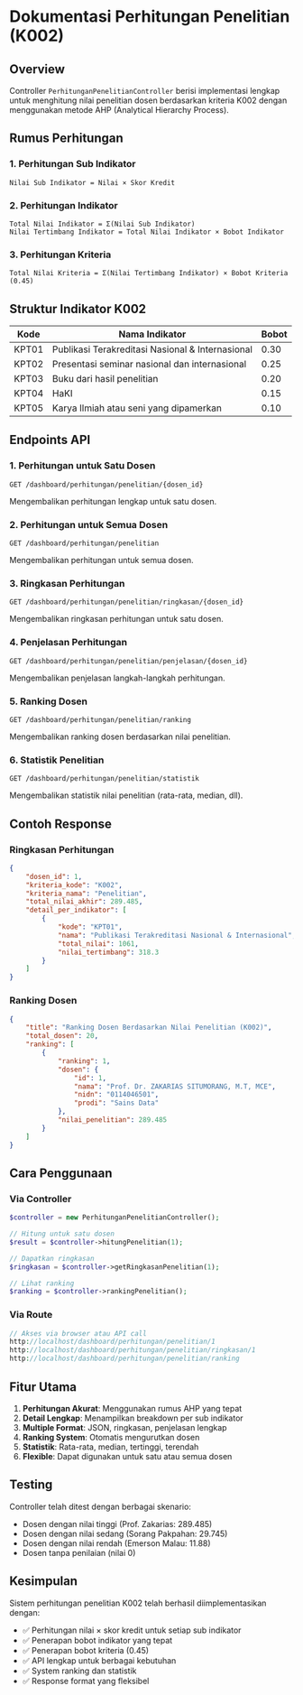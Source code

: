 # Dokumentasi Perhitungan Penelitian (K002)

## Overview
Controller `PerhitunganPenelitianController` berisi implementasi lengkap untuk menghitung nilai penelitian dosen berdasarkan kriteria K002 dengan menggunakan metode AHP (Analytical Hierarchy Process).

## Rumus Perhitungan

### 1. Perhitungan Sub Indikator
```
Nilai Sub Indikator = Nilai × Skor Kredit
```

### 2. Perhitungan Indikator
```
Total Nilai Indikator = Σ(Nilai Sub Indikator)
Nilai Tertimbang Indikator = Total Nilai Indikator × Bobot Indikator
```

### 3. Perhitungan Kriteria
```
Total Nilai Kriteria = Σ(Nilai Tertimbang Indikator) × Bobot Kriteria (0.45)
```

## Struktur Indikator K002

| Kode | Nama Indikator | Bobot |
|------|----------------|-------|
| KPT01 | Publikasi Terakreditasi Nasional & Internasional | 0.30 |
| KPT02 | Presentasi seminar nasional dan internasional | 0.25 |
| KPT03 | Buku dari hasil penelitian | 0.20 |
| KPT04 | HaKI | 0.15 |
| KPT05 | Karya Ilmiah atau seni yang dipamerkan | 0.10 |

## Endpoints API

### 1. Perhitungan untuk Satu Dosen
```
GET /dashboard/perhitungan/penelitian/{dosen_id}
```
Mengembalikan perhitungan lengkap untuk satu dosen.

### 2. Perhitungan untuk Semua Dosen
```
GET /dashboard/perhitungan/penelitian
```
Mengembalikan perhitungan untuk semua dosen.

### 3. Ringkasan Perhitungan
```
GET /dashboard/perhitungan/penelitian/ringkasan/{dosen_id}
```
Mengembalikan ringkasan perhitungan untuk satu dosen.

### 4. Penjelasan Perhitungan
```
GET /dashboard/perhitungan/penelitian/penjelasan/{dosen_id}
```
Mengembalikan penjelasan langkah-langkah perhitungan.

### 5. Ranking Dosen
```
GET /dashboard/perhitungan/penelitian/ranking
```
Mengembalikan ranking dosen berdasarkan nilai penelitian.

### 6. Statistik Penelitian
```
GET /dashboard/perhitungan/penelitian/statistik
```
Mengembalikan statistik nilai penelitian (rata-rata, median, dll).

## Contoh Response

### Ringkasan Perhitungan
```json
{
    "dosen_id": 1,
    "kriteria_kode": "K002",
    "kriteria_nama": "Penelitian",
    "total_nilai_akhir": 289.485,
    "detail_per_indikator": [
        {
            "kode": "KPT01",
            "nama": "Publikasi Terakreditasi Nasional & Internasional",
            "total_nilai": 1061,
            "nilai_tertimbang": 318.3
        }
    ]
}
```

### Ranking Dosen
```json
{
    "title": "Ranking Dosen Berdasarkan Nilai Penelitian (K002)",
    "total_dosen": 20,
    "ranking": [
        {
            "ranking": 1,
            "dosen": {
                "id": 1,
                "nama": "Prof. Dr. ZAKARIAS SITUMORANG, M.T, MCE",
                "nidn": "0114046501",
                "prodi": "Sains Data"
            },
            "nilai_penelitian": 289.485
        }
    ]
}
```

## Cara Penggunaan

### Via Controller
```php
$controller = new PerhitunganPenelitianController();

// Hitung untuk satu dosen
$result = $controller->hitungPenelitian(1);

// Dapatkan ringkasan
$ringkasan = $controller->getRingkasanPenelitian(1);

// Lihat ranking
$ranking = $controller->rankingPenelitian();
```

### Via Route
```php
// Akses via browser atau API call
http://localhost/dashboard/perhitungan/penelitian/1
http://localhost/dashboard/perhitungan/penelitian/ringkasan/1
http://localhost/dashboard/perhitungan/penelitian/ranking
```

## Fitur Utama

1. **Perhitungan Akurat**: Menggunakan rumus AHP yang tepat
2. **Detail Lengkap**: Menampilkan breakdown per sub indikator
3. **Multiple Format**: JSON, ringkasan, penjelasan lengkap
4. **Ranking System**: Otomatis mengurutkan dosen
5. **Statistik**: Rata-rata, median, tertinggi, terendah
6. **Flexible**: Dapat digunakan untuk satu atau semua dosen

## Testing

Controller telah ditest dengan berbagai skenario:
- Dosen dengan nilai tinggi (Prof. Zakarias: 289.485)
- Dosen dengan nilai sedang (Sorang Pakpahan: 29.745)
- Dosen dengan nilai rendah (Emerson Malau: 11.88)
- Dosen tanpa penilaian (nilai 0)

## Kesimpulan

Sistem perhitungan penelitian K002 telah berhasil diimplementasikan dengan:
- ✅ Perhitungan nilai × skor kredit untuk setiap sub indikator
- ✅ Penerapan bobot indikator yang tepat
- ✅ Penerapan bobot kriteria (0.45)
- ✅ API lengkap untuk berbagai kebutuhan
- ✅ System ranking dan statistik
- ✅ Response format yang fleksibel
